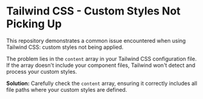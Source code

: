 # Tailwind CSS - Custom Styles Not Picking Up

This repository demonstrates a common issue encountered when using Tailwind CSS: custom styles not being applied.

The problem lies in the `content` array in your Tailwind CSS configuration file. If the array doesn't include your component files, Tailwind won't detect and process your custom styles.

**Solution:** Carefully check the `content` array, ensuring it correctly includes all file paths where your custom styles are defined.